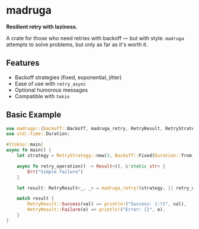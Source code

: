 # madruga

**Resilient retry with laziness.**

A crate for those who need retries with backoff — but with style. `madruga` attempts to solve problems, but only as far as it's worth it.

## Features

- Backoff strategies (fixed, exponential, jitter)
- Ease of use with `retry_async`
- Optional humorous messages
- Compatible with `tokio`

## Basic Example

```rust
use madruga::{backoff::Backoff, madruga_retry, RetryResult, RetryStrategy};
use std::time::Duration;

#[tokio::main]
async fn main() {
    let strategy = RetryStrategy::new(3, Backoff::Fixed(Duration::from_secs(1)));

    async fn retry_operation() -> Result<(), &'static str> {
        Err("Simple failure")
    }

    let result: RetryResult<_, _> = madruga_retry!(strategy, || retry_operation).await;

    match result {
        RetryResult::Success(val) => println!("Success: {:?}", val),
        RetryResult::Failure(e) => println!("Error: {}", e),
    }
}

```

